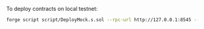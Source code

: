 To deploy contracts on local testnet:
```bash
forge script script/DeployMock.s.sol --rpc-url http://127.0.0.1:8545 --broadcast
```
